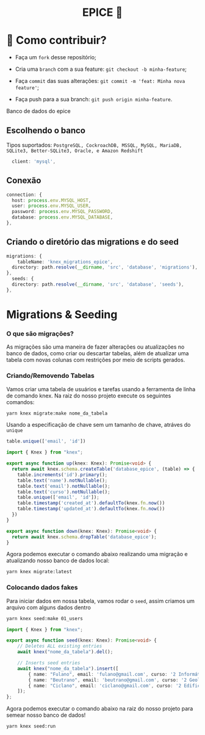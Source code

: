 <h1 align="center">
    <strong>EPICE 💜</strong>
</h1>

# 🤔 **Como contribuir?**

- Faça um `fork` desse repositório;
  
- Cria uma `branch` com a sua feature: `git checkout -b minha-feature`;
  
- Faça `commit` das suas alterações: `git commit -m 'feat: Minha nova feature'`;

- Faça push para a sua branch: `git push origin minha-feature`.

Banco de dados do epice

## Escolhendo o banco

Tipos suportados: `PostgreSQL, CockroachDB, MSSQL, MySQL, MariaDB, SQLite3, Better-SQLite3, Oracle, e Amazon Redshift `

```ts
  client: 'mysql',
```

## Conexão

```ts
connection: {
  host: process.env.MYSQL_HOST,
  user: process.env.MYSQL_USER,
  password: process.env.MYSQL_PASSWORD,
  database: process.env.MYSQL_DATABASE,
},
```

## Criando o diretório das migrations e do seed

```ts
migrations: {
	tableName: 'knex_migrations_epice',
  directory: path.resolve(__dirname, 'src', 'database', 'migrations'),
},
  seeds: {
  directory: path.resolve(__dirname, 'src', 'database', 'seeds'),
},
```

# Migrations & Seeding

### O que são migrações?

As migrações são uma maneira de fazer alterações ou atualizações no banco de dados, como criar ou descartar tabelas, além de atualizar uma tabela com novas colunas com restrições por meio de scripts gerados.

### Criando/Removendo Tabelas

Vamos criar uma tabela de usuários e tarefas usando a ferramenta de linha de comando knex. Na raiz do nosso projeto execute os seguintes comandos:

```bash
yarn knex migrate:make nome_da_tabela
```

Usando a especificação de chave sem um tamanho de chave, atráves do `unique`
```ts
table.unique(['email', 'id'])
```

```ts
import { Knex } from "knex";

export async function up(knex: Knex): Promise<void> {
  return await knex.schema.createTable('database_epice', (table) => {
    table.increments('id').primary();
    table.text('name').notNullable();
    table.text('email').notNullable();
    table.text('curso').notNullable();
    table.unique(['email', 'id']);
    table.timestamp('created_at').defaultTo(knex.fn.now())
    table.timestamp('updated_at').defaultTo(knex.fn.now())
  })
}

export async function down(knex: Knex): Promise<void> {
  return await knex.schema.dropTable('database_epice');
}
```

Agora podemos executar o comando abaixo realizando uma migração e atualizando nosso banco de dados local:

```bash
yarn knex migrate:latest
```

### Colocando dados fakes
Para iniciar dados em nossa tabela, vamos rodar o `seed`, assim criamos um arquivo com alguns dados dentro
```bash
yarn knex seed:make 01_users
```

```ts
import { Knex } from "knex";

export async function seed(knex: Knex): Promise<void> {
	// Deletes ALL existing entries
	await knex("nome_da_tabela").del();

	// Inserts seed entries
	await knex("nome_da_tabela").insert([
		{ name: "Fulano", email: 'fulano@gmail.com', curso: '2 Informática ' }
		{ name: "Beutrano", email: 'beutrano@gmail.com', curso: '2 Geologia' },
		{ name: "Ciclano", email: 'ciclano@gmail.com', curso: '2 Edificações' },
	]);
};
```

Agora podemos executar o comando abaixo na raiz do nosso projeto para semear nosso banco de dados!

```bash
yarn knex seed:run
```